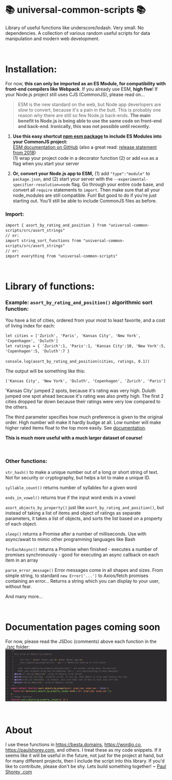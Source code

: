 # 📚 universal-common-scripts 📚

Library of useful functions like underscore/lodash. Very small. No dependencies. A collection of various random useful scripts for data manipulation and modern web development.
<p>&nbsp;</p>

# Installation:

For now, **this can only be imported as an ES Module, for compatibility with front-end compilers like Webpack**. If you already use ESM, **high five**! If your Node.js project still uses CJS (CommonJS), please read on...

> ESM is the new standard on the web, but Node app deverlopers are slow to convert, because it's a pain in the butt. This is probably one reason why there are still so few Node.js back-ends. **The main benefit to Node.js is being able to use the same code on front-end and back-end. Ironically, this was not possible until recently.**

1. **Use this easy shortcut [npm esm package](https://www.npmjs.com/package/esm) to include ES Modules into your CommonJS project:** \
  [ESM documentation on GitHub](https://github.com/standard-things/esm) (also a great read: [release statement from 2018](https://medium.com/web-on-the-edge/tomorrows-es-modules-today-c53d29ac448c)) \
  (1) wrap your project code in a decorator function (2) or add `esm` as a flag when you start your server

2. **Or, convert your Node.js app to ESM,** (1) add `"type":"module"` to `package.json`, and (2) start your server with the `--experimental-specifier-resolution=node` flag. Go through your entire code base, and convert all `require` statements to `import`. Then make sure that all your node_modules are still compatible. Fun! But good to do if you're just starting out. You'll still be able to include CommonJS files as before.

### Import:
  ```
  import { asort_by_rating_and_position } from "universal-common-scripts/src/asort_strings"
  // or:
  import string_sort_functions from "universal-common-scripts/src/asort_strings"
  // or:
  import everything from "universal-common-scripts"
  ```

<p>&nbsp;</p>

# Library of functions:

### Example: `asort_by_rating_and_position()` algorithmic sort function:

You have a list of cities, ordered from your most to least favorite, and a cost of living index for each:
```
let cities = ['Zurich', 'Paris', 'Kansas City', 'New York', 'Copenhagen', 'Duluth']
let ratings = { 'Zurich':1, 'Paris':1, 'Kansas City':10, 'New York':5, 'Copenhagen':5, 'Duluth':7 }

console.log(asort_by_rating_and_position(cities, ratings, 0.1))
```
The output will be something like this:
```
['Kansas City', 'New York', 'Duluth', 'Copenhagen', 'Zurich', 'Paris']
```
'Kansas City' jumped 2 spots, because it's rating was very high. Duluth jumped one spot ahead because it's rating was also pretty high. The first 2 cities dropped far down because their ratings were very low compared to the others.

The third parameter specifies how much preference is given to the original order. High number will make it hardly budge at all. Low number will make higher rated items float to the top more easily. See [documentation](#documentation-coming-soon).

**This is much more useful with a much larger dataset of course!**
<p>&nbsp;</p>

### Other functions:

`str_hash()` to make a unique number out of a long or short string of text. Not for security or cryptography, but helps a lot to make a unique ID.

`syllable_count()` returns number of syllables for a given word

`ends_in_vowel()` returns true if the input word ends in a vowel

`asort_objects_by_property()` just like `asort_by_rating_and_position()`, but instead of taking a list of items and object of ratings as separate parameters, it takes a list of objects, and sorts the list based on a property of each object.

`sleep()` returns a Promise after a number of milliseconds. Use with async/await to mimic other programming languages like Bash

`forEachAsync()` returns a Promise when finished - executes a number of promises synchronously - good for executing an async callback on each item in an array

`parse_error_message()` Error messages come in all shapes and sizes. From simple string, to standard `new Error('...')` to Axios/fetch promises containing an error... Returns a string which you can display to your user, without fear.

And many more...
<p>&nbsp;</p>

# Documentation pages coming soon

For now, please read the JSDoc (comments) above each function in the [./src](https://github.com/paulshorey/universal-common-scripts/tree/main/src) folder:
![documentation example](docs/examples/asort_objects_by_property.png)

<p>&nbsp;</p>

# About

I use these functions in https://besta.domains, https://wordio.co, https://paulshorey.com, and others. I treat these as my code snippets. If it seems like it will be useful in the future, not just for the project at hand, but for many different projects, then I include the script into this library. If you'd like to contribute, please don't be shy. Lets build something together! ~ [Paul Shorey .com](https://paulshorey.com)



